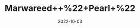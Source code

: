 ---
title: 'Marwareed++%22+Pearl+%22'
date: '2022-10-03' 
metatag: '' 
inventory: '0' 
draft: false 
# meta description 
shortDescripton: 'It%ef%bf%bdstrengthens+the+functioning+of+heart+muscles%2c+gives+relief+from+cardiac+palpitation+and+tachycardia.'
description: 'stone'
longdescription: ''
featured: True
# product Price
price: '1400.0'
# Product Short Description
shortDescription: 'It%ef%bf%bdstrengthens+the+functioning+of+heart+muscles%2c+gives+relief+from+cardiac+palpitation+and+tachycardia.'
productID: '6F144A56-5524-ED11-9968-005056B3A416'
type: 'products'
category: 'stone' 
thumnailproduct: 'https://eraconnect.blob.core.windows.net/product-images/aminsaddiquidawakhana/6F144A56-5524-ED11-9968-005056B3A416.webp' 
images:
  - image: 'https://eraconnect.blob.core.windows.net/product-images/aminsaddiquidawakhana/6F144A56-5524-ED11-9968-005056B3A416.webp'  
Variants:
---